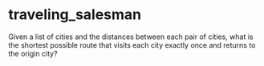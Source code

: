 # traveling_salesman
Given a list of cities and the distances between each pair of cities, what is the shortest possible route that visits each city exactly once and returns to the origin city?
